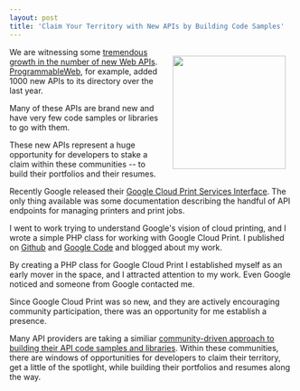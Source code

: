 ```yaml
---
layout: post
title: 'Claim Your Territory with New APIs by Building Code Samples'
---
```

<img style="padding: 15px;" src="http://kinlane-productions.s3.amazonaws.com/washington-crossing-the-delaware-cropped.png" alt="" width="200" align="right" />We are witnessing some <a title="tremendous growth in the number of new web APIs" href="http://blog.apievangelist.com/2011/03/08/programmable-web-3000-apis-and-growing/">tremendous growth in the number of new Web APIs</a>.  <a title="ProgrammableWeb" href="http://www.programmableweb.com">ProgrammableWeb</a>, for example, added 1000 new APIs to its directory over the last year.<p></p>
Many of these APIs are brand new and have very few code samples or libraries to go with them.<p></p>
These new APIs represent a huge opportunity for developers to stake a claim within these communities -- to build their portfolios and their resumes.<p></p>
Recently Google released their <a title="Google Cloud Print Service" href="http://code.google.com/apis/cloudprint/docs/proxyinterfaces.html">Google Cloud Print Services Interface</a>.   The only thing available was some documentation describing the handful of API endpoints for managing printers and print jobs.<p></p>
I went to work trying to understand Google's vision of cloud printing, and I wrote a simple PHP class for working with Google Cloud Print.   I published on <a title="Github - Google Cloud Print" href="https://github.com/mimeoconnect/Google-Cloud-Print-Proxy">Github</a> and <a title="Google Code - Google Cloud Print" href="http://code.google.com/p/google-cloud-print-proxy/">Google Code</a> and blogged about my work.<p></p>
By creating a PHP class for Google Cloud Print I established myself as an early mover in the space, and I attracted attention to my work. Even Google noticed and someone from Google contacted me.<p></p>
Since Google Cloud Print was so new, and they are actively encouraging community participation, there was an opportunity for me establish a presence.<p></p>
Many API providers are taking a similiar <a title="community-driven approach to building their API code samples and libraries" href="http://blog.apievangelist.com/2011/04/15/community-driven-api-code-samples-and-libraries/">community-driven approach to building their API code samples and libraries</a>.  Within these communities, there are windows of opportunities for developers to claim their territory, get a little of the spotlight, while building their portfolios and resumes along the way.
